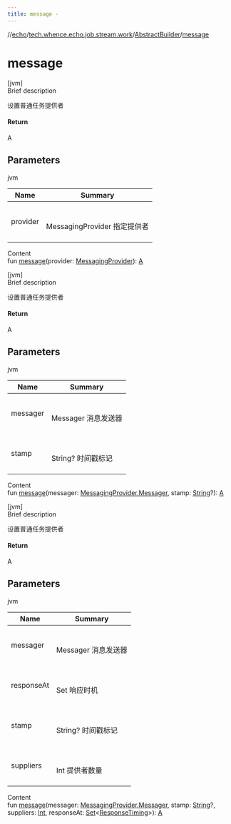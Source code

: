 ```yaml
---
title: message -
---
```

//[echo](../../index.md)/[tech.whence.echo.job.stream.work](../index.md)/[AbstractBuilder](index.md)/[message](message.md)



# message  
[jvm]  
Brief description  


设置普通任务提供者



#### Return  


A



## Parameters  
  
jvm  
  
|  Name|  Summary| 
|---|---|
| provider| <br><br>MessagingProvider 指定提供者<br><br>
  
  
Content  
fun [message](message.md)(provider: [MessagingProvider](../../tech.whence.echo.job.stream.provider/-messaging-provider/index.md)): [A](index.md)  


[jvm]  
Brief description  


设置普通任务提供者



#### Return  


A



## Parameters  
  
jvm  
  
|  Name|  Summary| 
|---|---|
| messager| <br><br>Messager 消息发送器<br><br>
| stamp| <br><br>String? 时间戳标记<br><br>
  
  
Content  
fun [message](message.md)(messager: [MessagingProvider.Messager](../../tech.whence.echo.job.stream.provider/-messaging-provider/-messager/index.md), stamp: [String](https://kotlinlang.org/api/latest/jvm/stdlib/kotlin/-string/index.html)?): [A](index.md)  


[jvm]  
Brief description  


设置普通任务提供者



#### Return  


A



## Parameters  
  
jvm  
  
|  Name|  Summary| 
|---|---|
| messager| <br><br>Messager 消息发送器<br><br>
| responseAt| <br><br>Set<ResponseTiming> 响应时机<br><br>
| stamp| <br><br>String? 时间戳标记<br><br>
| suppliers| <br><br>Int 提供者数量<br><br>
  
  
Content  
fun [message](message.md)(messager: [MessagingProvider.Messager](../../tech.whence.echo.job.stream.provider/-messaging-provider/-messager/index.md), stamp: [String](https://kotlinlang.org/api/latest/jvm/stdlib/kotlin/-string/index.html)?, suppliers: [Int](https://kotlinlang.org/api/latest/jvm/stdlib/kotlin/-int/index.html), responseAt: [Set](https://kotlinlang.org/api/latest/jvm/stdlib/kotlin.collections/-set/index.html)<[ResponseTiming](../../tech.whence.echo.job.stream.message/-response-timing/index.md)>): [A](index.md)  




